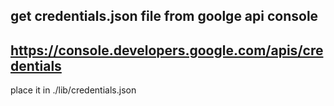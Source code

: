 ## get credentials.json file from goolge api console
## https://console.developers.google.com/apis/credentials

place it in ./lib/credentials.json